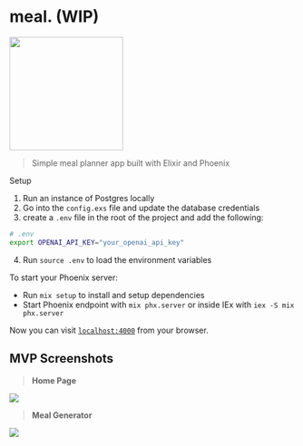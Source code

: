 # meal. (WIP)
<img src="https://github.com/ryanvu/feed_me/assets/13227428/27eb4dee-b533-4744-925f-aa1ec7c9cf0e" height="200"/>

> Simple meal planner app built with Elixir and Phoenix

Setup
1. Run an instance of Postgres locally
2. Go into the `config.exs` file and update the database credentials
3. create a `.env` file in the root of the project and add the following:
```sh
# .env
export OPENAI_API_KEY="your_openai_api_key"
```
4. Run `source .env` to load the environment variables

To start your Phoenix server:

  * Run `mix setup` to install and setup dependencies
  * Start Phoenix endpoint with `mix phx.server` or inside IEx with `iex -S mix phx.server`

Now you can visit [`localhost:4000`](http://localhost:4000) from your browser.

## MVP Screenshots
> **Home Page**
<img src="https://github.com/ryanvu/feed_me/assets/13227428/0304feca-2dbe-433f-b2d6-fe5144c5febe" />

> **Meal Generator**
<img src="https://github.com/ryanvu/feed_me/assets/13227428/475989a9-5492-45e6-b35a-b12461289a7b" />
